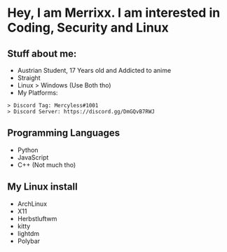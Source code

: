 # Hey, I am Merrixx. I am interested in Coding, Security and Linux

## Stuff about me: 
* Austrian Student, 17 Years old and Addicted to anime
* Straight
* Linux > Windows
    (Use Both tho)
* My Platforms:
```
> Discord Tag: Mercyless#1001
> Discord Server: https://discord.gg/DmGQvB7RWJ
```
## Programming Languages
* Python
* JavaScript
* C++ (Not much tho)


## My Linux install
* ArchLinux
* X11
* Herbstluftwm
* kitty
* lightdm
* Polybar